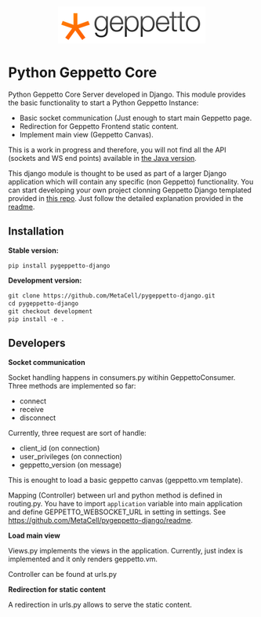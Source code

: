 <p align="center">
  <img src="https://github.com/tarelli/bucket/blob/master/geppetto%20logo.png?raw=true" alt="Geppetto logo"/>
</p>

# Python Geppetto Core
Python Geppetto Core Server developed in Django. This module provides the basic functionality to start a Python Geppetto Instance:
- Basic socket communication (Just enough to start main Geppetto page.
- Redirection for Geppetto Frontend static content.
- Implement main view (Geppetto Canvas).

This is a work in progress and therefore, you will not find all the API (sockets and WS end points) available in [the Java version](https://github.com/openworm/org.geppetto.frontend/tree/master/src/main/java/org/geppetto/frontend).

This django module is thought to be used as part of a larger Django application which will contain any specific (non Geppetto) functionality. You can start developing your own project clonning Geppetto Django templated provided in [this repo](https://github.com/MetaCell/geppetto-django-template). Just follow the detailed explanation provided in the [readme](https://github.com/MetaCell/geppetto-django-template).


## Installation

**Stable version:**
```
pip install pygeppetto-django
```

**Development version:**
```
git clone https://github.com/MetaCell/pygeppetto-django.git
cd pygeppetto-django
git checkout development
pip install -e .
```

## Developers

**Socket communication**

Socket handling happens in consumers.py witihin GeppettoConsumer. Three methods are implemented so far:
- connect
- receive
- disconnect

Currently, three request are sort of handle:
- client_id (on connection)
- user_privileges (on connection)
- geppetto_version (on message)

This is enought to load a basic geppetto canvas (geppetto.vm template).

Mapping (Controller) between url and python method is defined in routing.py. You have to import `application` variable into main application and define GEPPETTO_WEBSOCKET_URL in setting in settings. See https://github.com/MetaCell/pygeppetto-django/readme.

**Load main view**

Views.py implements the views in the application. Currently, just index is implemented and it only renders geppetto.vm.

Controller can be found at urls.py

**Redirection for static content**

A redirection in urls.py allows to serve the static content.

